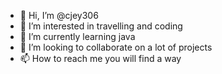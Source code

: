 - 👋 Hi, I’m @cjey306
- 👀 I’m interested in travelling and coding 
- 🌱 I’m currently learning java 
- 💞️ I’m looking to collaborate on a lot of projects
- 📫 How to reach me you will find a way 

<!---
cjey306/cjey306 is a ✨ special ✨ repository because its `README.md` (this file) appears on your GitHub profile.
You can click the Preview link to take a look at your changes.
--->

